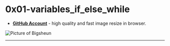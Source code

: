 # 0x01-variables_if_else_while

- __[GitHub Account](github.com/Bigsheun)__ - high quality and fast image resize in browser.

 ![Picture of Bigsheun](https://avatars.githubusercontent.com/u/88635898?s=120&v=4 "Bigsheun")
___

